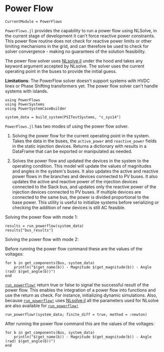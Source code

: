 # Power Flow

```@meta
CurrentModule = PowerFlows
```

`PowerFlows.jl` provides the capability to run a power flow using NLSolve, in the current
stage of development it can't force reactive power constraints. This power flow routine
does not check for reactive power limits or other limiting mechanisms in the grid, and can
therefore be used to check for solver convergence - making no guarantees
of the solution feasibility.

The power flow solver uses [NLsolve.jl](https://github.com/JuliaNLSolvers/NLsolve.jl) under
the hood and takes any keyword argument accepted by NLsolve. The solver uses the current
operating point in the buses to provide the initial guess.

**Limitations**: The PowerFlow solver doesn't support systems with HVDC lines or
Phase Shifting transformers yet. The power flow solver can't handle systems with islands.

````@example generated_power_flow
using PowerFlows
using PowerSystems
using PowerSystemCaseBuilder

system_data = build_system(PSITestSystems, "c_sys14")
````

`PowerFlows.jl` has two modes of using the power flow solver.

1. Solving the power flow for the current operating point in the system.
   Takes the data in the buses, the `active_power` and `reactive_power` fields
   in the static injection devices. Returns a dictionary with results in a DataFrame that
   can be exported or manipulated as needed.

2. Solves the power flow and updated the devices in the system to the operating condition.
   This model will update the values of magnitudes and angles in the system's buses. It
   also updates the active and reactive power flows in the branches and devices connected
   to PV buses. It also updates the active and reactive power of the injection devices
   connected to the Slack bus, and updates only the reactive power of the injection devices
   connected to PV buses. If multiple devices are connected to the same bus, the power is
   divided proportional to the base power.
   This utility is useful to initialize systems before serializing or checking the
   addition of new devices is still AC feasible.

Solving the power flow with mode 1:

````@example generated_power_flow
results = run_powerflow(system_data)
results["bus_results"]
````

Solving the power flow with mode 2:

Before running the power flow command these are the values of the
voltages:

````@example generated_power_flow
for b in get_components(Bus, system_data)
    println("$(get_name(b)) - Magnitude $(get_magnitude(b)) - Angle (rad) $(get_angle(b))")
end
````

[`run_powerflow!`](@ref) return true or false to signal the successful result of the power
flow. This enables the integration of a power flow into functions and use the return as check.
For instance, initializing dynamic simulations. Also, because [`run_powerflow!`](@ref) uses
[NLsolve.jl](https://github.com/JuliaNLSolvers/NLsolve.jl) all the parameters used for NLsolve
are also available for [`run_powerflow!`](@ref)

````@example generated_power_flow
run_powerflow!(system_data; finite_diff = true, method = :newton)
````

After running the power flow command this are the values of the
voltages:

````@example generated_power_flow
for b in get_components(Bus, system_data)
    println("$(get_name(b)) - Magnitude $(get_magnitude(b)) - Angle (rad) $(get_angle(b))")
end
````
